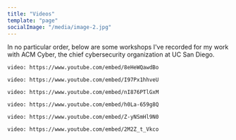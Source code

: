 ```yaml
---
title: "Videos"
template: "page"
socialImage: "/media/image-2.jpg"
---
```


In no particular order, below are some workshops I've recorded for my work with ACM Cyber, the chief cybersecurity
organization at UC San Diego.

`video: https://www.youtube.com/embed/8eHeWQawdBo`


`video: https://www.youtube.com/embed/I97Px1hhveU`


`video: https://www.youtube.com/embed/nI876PTlGxM`


`video: https://www.youtube.com/embed/h0La-659g8Q`


`video: https://www.youtube.com/embed/Z-yNSmHl9N0`


`video: https://www.youtube.com/embed/2M2Z_t_Vkco`